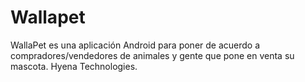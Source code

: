 # Wallapet
WallaPet es una aplicación Android para poner de acuerdo a compradores/vendedores de animales
y gente que pone en venta su mascota. Hyena Technologies.
